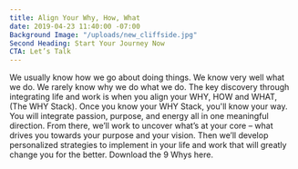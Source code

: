 ```yaml
---
title: Align Your Why, How, What
date: 2019-04-23 11:40:00 -07:00
Background Image: "/uploads/new_cliffside.jpg"
Second Heading: Start Your Journey Now
CTA: Let’s Talk
---
```


We usually know how we go about doing things. We know very well what we do. We rarely know why we do what we do. The key discovery through integrating life and work is when you align your WHY,&nbsp;HOW and WHAT, (The WHY Stack). 
Once you know your WHY Stack, you'll know your way. You will integrate passion, purpose, and energy all in one meaningful direction.
From there, we’ll work to uncover what’s at your core – what drives you towards your purpose and your vision. Then we’ll develop personalized strategies to implement in your life and work that will greatly change you for the better.
Download the 9 Whys here.
